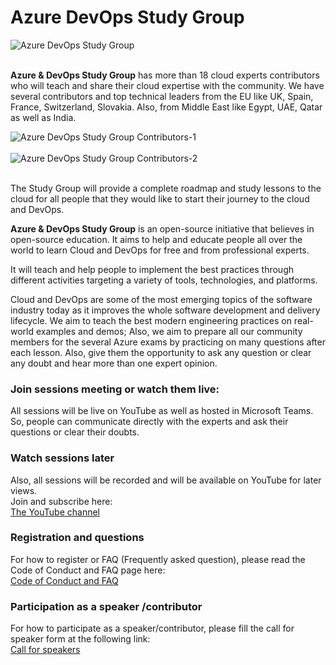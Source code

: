 # Azure DevOps Study Group
![Azure DevOps Study Group](/assets/pics/Azure-DevOps-Study-Group-intro.png)
<br><br>

**Azure & DevOps Study Group** has more than 18 cloud experts contributors who will teach and share their cloud expertise with the community.
We have several contributors and top technical leaders from the EU like UK, Spain, France, Switzerland, Slovakia. Also, from Middle East like Egypt, UAE, Qatar as well as India.

![Azure DevOps Study Group Contributors-1](/assets/pics/Contributors-1.gif)
<br><br>
![Azure DevOps Study Group Contributors-2](/assets/pics/Contributors-2.gif)
<br><br>

The Study Group will provide a complete roadmap and study lessons to the cloud for all people that they would like to start their journey to the cloud and DevOps.

**Azure & DevOps Study Group** is an open-source initiative that believes in open-source education. It aims to help and educate people all over the world to learn Cloud and DevOps for free and from professional experts.

It will teach and help people to implement the best practices through different activities targeting a variety of tools, technologies, and platforms.

Cloud and DevOps are some of the most emerging topics of the software industry today as it improves the whole software development and delivery lifecycle. We aim to teach the best modern engineering practices on real-world examples and demos; Also, we aim to prepare all our community members for the several Azure exams by practicing on many questions after each lesson. Also, give them the opportunity to ask any question or clear any doubt and hear more than one expert opinion.

### Join sessions meeting or watch them live:
All sessions will be live on YouTube as well as hosted in Microsoft Teams. So, people can communicate directly with the experts and ask their questions or clear their doubts.


### Watch sessions later
Also, all sessions will be recorded and will be available on YouTube for later views.  
Join and subscribe here:  
[The YouTube channel](https://lnkd.in/d2ZyNRy)


### Registration and questions
For how to register or FAQ (Frequently asked question), please read the Code of Conduct and FAQ page here:
<br>
[Code of Conduct and FAQ](https://github.com/MohamedRadwan-DevOps/Azure-DevOps-Study-Group/blob/main/code-of-conduct.md)

### Participation as a speaker /contributor
For how to participate as a speaker/contributor, please fill the call for speaker form at the following link:
<br>
[Call for speakers](https://bit.ly/3aMwkkU)
